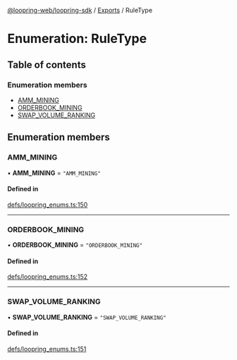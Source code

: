 [@loopring-web/loopring-sdk](../README.md) / [Exports](../modules.md) / RuleType

# Enumeration: RuleType

## Table of contents

### Enumeration members

- [AMM\_MINING](RuleType.md#amm_mining)
- [ORDERBOOK\_MINING](RuleType.md#orderbook_mining)
- [SWAP\_VOLUME\_RANKING](RuleType.md#swap_volume_ranking)

## Enumeration members

### AMM\_MINING

• **AMM\_MINING** = `"AMM_MINING"`

#### Defined in

[defs/loopring_enums.ts:150](https://github.com/Loopring/loopring_sdk/blob/b7df545/src/defs/loopring_enums.ts#L150)

___

### ORDERBOOK\_MINING

• **ORDERBOOK\_MINING** = `"ORDERBOOK_MINING"`

#### Defined in

[defs/loopring_enums.ts:152](https://github.com/Loopring/loopring_sdk/blob/b7df545/src/defs/loopring_enums.ts#L152)

___

### SWAP\_VOLUME\_RANKING

• **SWAP\_VOLUME\_RANKING** = `"SWAP_VOLUME_RANKING"`

#### Defined in

[defs/loopring_enums.ts:151](https://github.com/Loopring/loopring_sdk/blob/b7df545/src/defs/loopring_enums.ts#L151)
